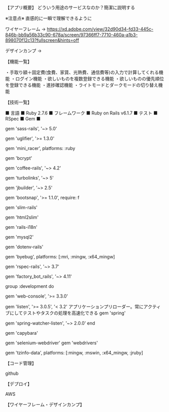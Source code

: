 【アプリ概要】 どういう用途のサービスなのか？簡潔に説明する

※注意点※ 直感的に一瞬で理解できるように

ワイヤーフレーム → https://xd.adobe.com/view/32d90d34-fd33-445c-846b-bb9a56b33c90-678a/screen/97366ff7-7710-460a-a1b3-898070f12c13?fullscreen&hints=off

デザインカンプ →

【機能一覧】

・手取り額＋固定費(食費、家賃、光熱費、通信費等)の入力で計算してくれる機能 
・ログイン機能 
・欲しいものを複数登録できる機能 
・欲しいものの優先順位を登録できる機能 
・進捗確認機能 
・ライトモードとダークモードの切り替え機能

【技術一覧】

■ 言語 ■ 
Ruby 2.7.6
■ フレームワーク ■ 
Ruby on Rails v6.1.7
■ テスト ■ 
RSpec 
■ Gem ■ 

gem 'sass-rails', '~> 5.0'

gem 'uglifier', '>= 1.3.0'

gem 'mini_racer', platforms: :ruby

gem 'bcrypt'

gem 'coffee-rails', '~> 4.2'

gem 'turbolinks', '~> 5'

gem 'jbuilder', '~> 2.5'

gem 'bootsnap', '>= 1.1.0', require: f

gem 'slim-rails'

gem 'html2slim'

gem 'rails-i18n'

gem 'mysql2'

gem 'dotenv-rails'

gem 'byebug', platforms: [:mri, :mingw, :x64_mingw]

gem 'rspec-rails', '~> 3.7'

gem 'factory_bot_rails', '~> 4.11'

group :development do

gem 'web-console', '>= 3.3.0'

gem 'listen', '>= 3.0.5', '< 3.2' アプリケーションプリローダー。常にアクティブにしてテストやタスクの処理を高速化できる gem 'spring'

gem 'spring-watcher-listen', '~> 2.0.0' end

gem 'capybara'

gem 'selenium-webdriver' gem 'webdrivers'

gem 'tzinfo-data', platforms: [:mingw, :mswin, :x64_mingw, :jruby]

【コード管理】

github

【デプロイ】

AWS

【ワイヤーフレーム・デザインカンプ】